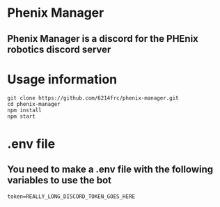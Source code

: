 # Phenix Manager
## Phenix Manager is a discord for the PHEnix robotics discord server


# Usage information
```text
git clone https://github.com/6214frc/phenix-manager.git
cd phenix-manager
npm install
npm start
```

# .env file
## You need to make a .env file with the following variables to use the bot
```env
token=REALLY_LONG_DISCORD_TOKEN_GOES_HERE
```